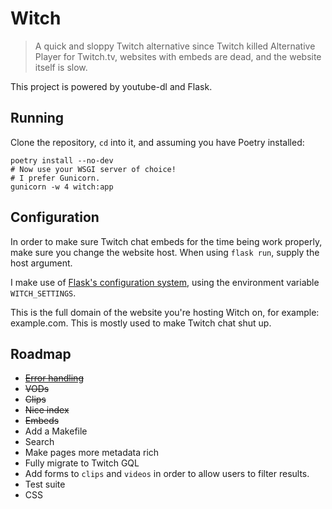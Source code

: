 # Witch
> A quick and sloppy Twitch alternative since Twitch killed Alternative Player for Twitch.tv, websites with embeds are dead, and the website itself is slow.

This project is powered by youtube-dl and Flask.

## Running
Clone the repository, `cd` into it, and assuming you have Poetry installed:
```shell
poetry install --no-dev 
# Now use your WSGI server of choice!
# I prefer Gunicorn.
gunicorn -w 4 witch:app
``` 

## Configuration
In order to make sure Twitch chat embeds for the time being work properly, make sure you change the website host. When using `flask run`, supply the host argument.

I make use of [Flask's configuration system](https://flask.palletsprojects.com/en/1.1.x/config/#configuring-from-files), using the environment variable `WITCH_SETTINGS`.


This is the full domain of the website you're hosting Witch on, for example: example.com. This is mostly used to make Twitch chat shut up.

## Roadmap
* ~~[Error handling](https://flask.palletsprojects.com/en/1.1.x/patterns/errorpages/)~~
* ~~VODs~~
* ~~Clips~~
* ~~Nice index~~
* ~~Embeds~~
* Add a Makefile
* Search
* Make pages more metadata rich
* Fully migrate to Twitch GQL
* Add forms to `clips` and `videos` in order to allow users to filter results.
* Test suite
* CSS
